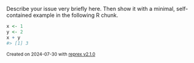 Describe your issue very briefly here. Then show it with a minimal, self-contained example in the following R chunk.

``` r
x <- 1
y <- 2
x + y
#> [1] 3
```

<sup>Created on 2024-07-30 with [reprex v2.1.0](https://reprex.tidyverse.org)</sup>
